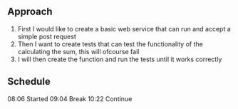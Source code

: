 ## Approach
1. First I would like to create a basic web service that can run and accept a simple post request
2. Then I want to create tests that can test the functionality of the calculating the sum, this will ofcourse fail
3. I will then create the function and run the tests until it works correctly

## Schedule
08:06 Started
09:04 Break
10:22 Continue